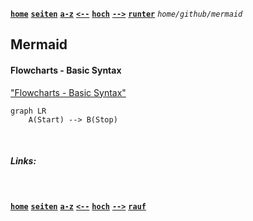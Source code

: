 <!-- Navigation top -->
[__`home`__][home] [__`seiten`__][seiten] [__`a-z`__][content] [__`<--`__][left] [__`hoch`__][up] [__`-->`__][right] [__`runter`__][bottom] _`home/github/mermaid`_

<!-- Navigation links -->
[home]:    ./home
[seiten]:  ./wiki-pages
[content]: ./wiki-content-az
[left]:    ./wiki-github
[up]:      ./home
[right]:   ./wiki-github
[top]:     #
[bottom]:  #links

<!-- CONTENT START ############################################## -->

## Mermaid

#### Flowcharts - Basic Syntax

["Flowcharts - Basic Syntax"](https://mermaid.js.org/syntax/flowchart.html)

```mermaid
graph LR
    A(Start) --> B(Stop)
```

<!-- Content navigation -->
[](#) [](#) [](#)

<!-- ToDos -->
<!-- 
-->

<!--
### CHAPTER

#### SUBCHAPTER
-->

<!-- Program code -->
<!--
```swift
// Programmcode
```
-->

<!-- CONTENT END ############################################## -->

<!-- Comment [__`rauf`__][top] [__`runter`__][bottom] -->

<!-- Links --> <br>
##### Links:
<!--   
[`doku`](, "Apple Dokumentation")
[`buch`](, "Swift.org Buch")
[`"TEXT"`](LINK) _<sub>`by AUTHOR, YEAR`</sub>_
-->

<!---
##### Videos:
[`"TEXT"`](LINK) _<sub>`by AUTHOR, YEAR, Xmin`</sub>_
--->

<!-- Navigation bottom --> <br>
<!-- ###### <sub>_</sub> Ersatz Sprungmarke, wenn keine Links -->
[__`home`__][home] [__`seiten`__][seiten] [__`a-z`__][content] [__`<--`__][left] [__`hoch`__][up] [__`-->`__][right] [__`rauf`__][top]